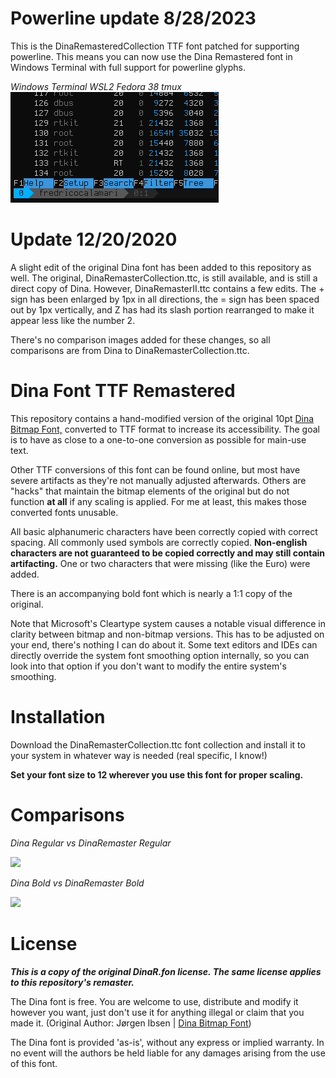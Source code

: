 # Powerline update 8/28/2023
This is the DinaRemasteredCollection TTF font patched for supporting powerline. This means you can now use the Dina Remastered font in Windows Terminal with full support for powerline glyphs.

*Windows Terminal WSL2 Fedora 38 tmux*
![](Images/PowerlineExample.png?raw=true)

# Update 12/20/2020
A slight edit of the original Dina font has been added to this repository as well. The original, DinaRemasterCollection.ttc, is still available, and is still a direct copy of Dina. However, DinaRemasterII.ttc contains a few edits. The + sign has been enlarged by 1px in all directions, the = sign has been spaced out by 1px vertically, and Z has had its slash portion rearranged to make it appear less like the number 2.

There's no comparison images added for these changes, so all comparisons are from Dina to DinaRemasterCollection.ttc.
# Dina Font TTF Remastered
This repository contains a hand-modified version of the original 10pt [Dina Bitmap Font,](https://www.donationcoder.com/Software/Jibz/Dina/) converted to TTF format to increase its accessibility. The goal is to have as close to a one-to-one conversion as possible for main-use text.

Other TTF conversions of this font can be found online, but most have severe artifacts as they're not manually adjusted afterwards. Others are "hacks" that maintain the bitmap elements of the original but do not function **at all** if any scaling is applied. For me at least, this makes those converted fonts unusable.

All basic alphanumeric characters have been correctly copied with correct spacing. All commonly used symbols are correctly copied. **Non-english characters are not guaranteed to be copied correctly and may still contain artifacting.** One or two characters that were missing (like the Euro) were added.

There is an accompanying bold font which is nearly a 1:1 copy of the original.

Note that Microsoft's Cleartype system causes a notable visual difference in clarity between bitmap and non-bitmap versions. This has to be adjusted on your end, there's nothing I can do about it. Some text editors and IDEs can directly override the system font smoothing option internally, so you can look into that option if you don't want to modify the entire system's smoothing.

# Installation
Download the DinaRemasterCollection.ttc font collection and install it to your system in whatever way is needed (real specific, I know!)

**Set your font size to 12 wherever you use this font for proper scaling.** 

# Comparisons
*Dina Regular vs DinaRemaster Regular*

![](Images/RegularCompare.gif?raw=true)

*Dina Bold vs DinaRemaster Bold*

![](Images/BoldCompare.gif?raw=true)

# License

***This is a copy of the original DinaR.fon license. The same license applies to this repository's remaster.***

The Dina font is free. You are welcome to use, distribute and modify it however you want, just don't use it for anything illegal or claim that you made it. (Original Author: Jørgen Ibsen | [Dina Bitmap Font](https://www.donationcoder.com/Software/Jibz/Dina/))

The Dina font is provided 'as-is', without any express or implied warranty. In no event will the authors be held liable for any damages arising from the use of this font.
